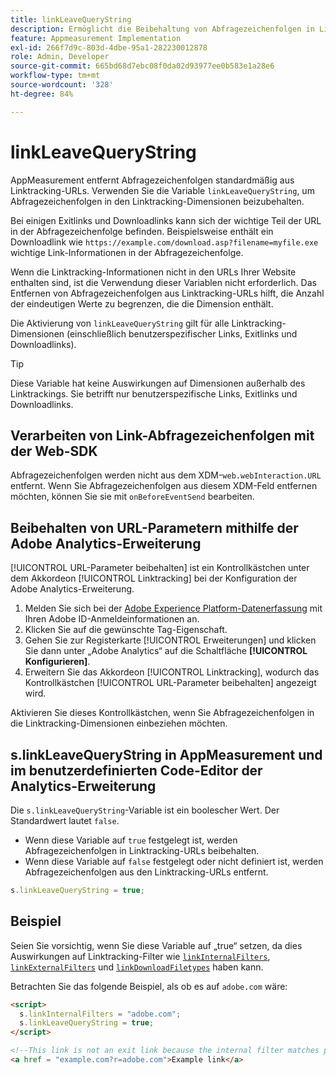 ```yaml
---
title: linkLeaveQueryString
description: Ermöglicht die Beibehaltung von Abfragezeichenfolgen in Linktracking-Dimensionen.
feature: Appmeasurement Implementation
exl-id: 266f7d9c-803d-4dbe-95a1-282230012878
role: Admin, Developer
source-git-commit: 665bd68d7ebc08f0da02d93977ee0b583e1a28e6
workflow-type: tm+mt
source-wordcount: '328'
ht-degree: 84%

---
```


# linkLeaveQueryString

AppMeasurement entfernt Abfragezeichenfolgen standardmäßig aus Linktracking-URLs. Verwenden Sie die Variable `linkLeaveQueryString`, um Abfragezeichenfolgen in den Linktracking-Dimensionen beizubehalten.

Bei einigen Exitlinks und Downloadlinks kann sich der wichtige Teil der URL in der Abfragezeichenfolge befinden. Beispielsweise enthält ein Downloadlink wie `https://example.com/download.asp?filename=myfile.exe` wichtige Link-Informationen in der Abfragezeichenfolge.

Wenn die Linktracking-Informationen nicht in den URLs Ihrer Website enthalten sind, ist die Verwendung dieser Variablen nicht erforderlich. Das Entfernen von Abfragezeichenfolgen aus Linktracking-URLs hilft, die Anzahl der eindeutigen Werte zu begrenzen, die die Dimension enthält.

Die Aktivierung von `linkLeaveQueryString` gilt für alle Linktracking-Dimensionen (einschließlich benutzerspezifischer Links, Exitlinks und Downloadlinks).

>[!TIP]
>
>Diese Variable hat keine Auswirkungen auf Dimensionen außerhalb des Linktrackings. Sie betrifft nur benutzerspezifische Links, Exitlinks und Downloadlinks.

## Verarbeiten von Link-Abfragezeichenfolgen mit der Web-SDK

Abfragezeichenfolgen werden nicht aus dem XDM-`web.webInteraction.URL` entfernt. Wenn Sie Abfragezeichenfolgen aus diesem XDM-Feld entfernen möchten, können Sie sie mit `onBeforeEventSend` bearbeiten.

## Beibehalten von URL-Parametern mithilfe der Adobe Analytics-Erweiterung

[!UICONTROL URL-Parameter beibehalten] ist ein Kontrollkästchen unter dem Akkordeon [!UICONTROL Linktracking] bei der Konfiguration der Adobe Analytics-Erweiterung.

1. Melden Sie sich bei der [Adobe Experience Platform-Datenerfassung](https://experience.adobe.com/data-collection) mit Ihren Adobe ID-Anmeldeinformationen an.
2. Klicken Sie auf die gewünschte Tag-Eigenschaft.
3. Gehen Sie zur Registerkarte [!UICONTROL Erweiterungen] und klicken Sie dann unter „Adobe Analytics“ auf die Schaltfläche **[!UICONTROL Konfigurieren]**.
4. Erweitern Sie das Akkordeon [!UICONTROL Linktracking], wodurch das Kontrollkästchen [!UICONTROL URL-Parameter beibehalten] angezeigt wird.

Aktivieren Sie dieses Kontrollkästchen, wenn Sie Abfragezeichenfolgen in die Linktracking-Dimensionen einbeziehen möchten.

## s.linkLeaveQueryString in AppMeasurement und im benutzerdefinierten Code-Editor der Analytics-Erweiterung

Die `s.linkLeaveQueryString`-Variable ist ein boolescher Wert. Der Standardwert lautet `false`.

* Wenn diese Variable auf `true` festgelegt ist, werden Abfragezeichenfolgen in Linktracking-URLs beibehalten.
* Wenn diese Variable auf `false` festgelegt oder nicht definiert ist, werden Abfragezeichenfolgen aus den Linktracking-URLs entfernt.

```js
s.linkLeaveQueryString = true;
```

## Beispiel

Seien Sie vorsichtig, wenn Sie diese Variable auf „true“ setzen, da dies Auswirkungen auf Linktracking-Filter wie [`linkInternalFilters`](linkinternalfilters.md), [`linkExternalFilters`](linkexternalfilters.md) und [`linkDownloadFiletypes`](linkdownloadfiletypes.md) haben kann.

Betrachten Sie das folgende Beispiel, als ob es auf `adobe.com` wäre:

```html
<script>
  s.linkInternalFilters = "adobe.com";
  s.linkLeaveQueryString = true;
</script>

<!--This link is not an exit link because the internal filter matches part of the query string -->
<a href = "example.com?r=adobe.com">Example link</a>
```
